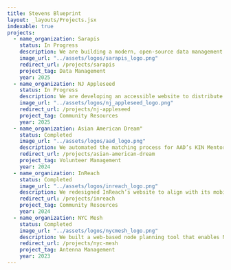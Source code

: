 ```yaml
---
title: Stevens Blueprint
layout: _layouts/Projects.jsx
indexable: true
projects:
  - name_organization: Sarapis
    status: In Progress
    description: We are building a modern, open-source data management interface for Human Services Data Standard (HSDS) datasets. Unlike ORServices, this tool adopts a modular, service-based architecture, allowing seamless integration with other HSDS applications like Connect211. It streamlines resource data creation, validation, and interoperability for social service directories
    image_url: "../assets/logos/sarapis_logo.png"
    redirect_url: /projects/sarapis
    project_tag: Data Management
    year: 2025
  - name_organization: NJ Appleseed
    status: In Progress
    description: We are developing an accessible website to distribute NJ Appleseed’s comprehensive guide on handling medical debt. The site will provide downloadable legal resources, FAQs, and tools to help New Jersey residents navigate billing disputes, insurance appeals, and debt collection processes.
    image_url: "../assets/logos/nj_appleseed_logo.png"
    redirect_url: /projects/nj-appleseed
    project_tag: Community Resources
    year: 2025
  - name_organization: Asian American Dream"
    status: Completed
    image_url: "../assets/logos/aad_logo.png"
    description: We automated the matching process for AAD’s KIN Mentorship Program, replacing a 48-hour manual workflow with an efficient Gale-Shapley algorithm. Our solution improves mentor-mentee pairings and includes a directory where participants can browse profiles, fostering stronger connections within the AAPI professional network.
    redirect_url: /projects/asian-american-dream
    project_tag: Volunteer Management
    year: 2024
  - name_organization: InReach
    status: Completed
    image_url: "../assets/logos/inreach_logo.png"
    description: We redesigned InReach’s website to align with its mobile app, ensuring a seamless cross-platform experience. The new site, built with a content management system (CMS), features reusable components and an intuitive interface, enabling team members to update content with ease.
    redirect_url: /projects/inreach
    project_tag: Community Resources
    year: 2024
  - name_organization: NYC Mesh
    status: Completed
    image_url: "../assets/logos/nycmesh_logo.png"
    description: We built a web-based node planning tool that enables NYC Mesh members to adjust antenna directions and frequencies in real time. By simulating interference patterns, this tool ensures new installations avoid service disruptions, optimizing community-based internet coverage across New York City.
    redirect_url: /projects/nyc-mesh
    project_tag: Antenna Management
    year: 2023
---
```

